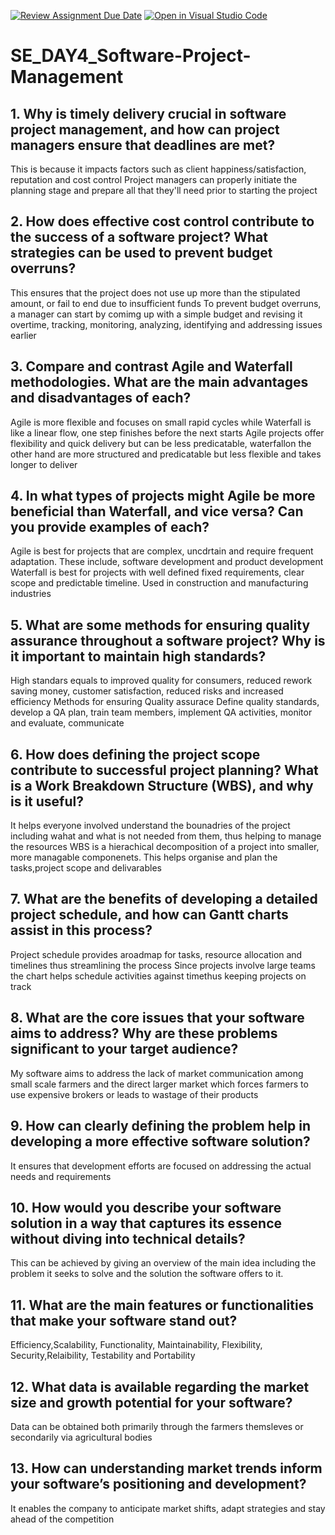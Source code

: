 [![Review Assignment Due Date](https://classroom.github.com/assets/deadline-readme-button-22041afd0340ce965d47ae6ef1cefeee28c7c493a6346c4f15d667ab976d596c.svg)](https://classroom.github.com/a/9pw6JKcu)
[![Open in Visual Studio Code](https://classroom.github.com/assets/open-in-vscode-2e0aaae1b6195c2367325f4f02e2d04e9abb55f0b24a779b69b11b9e10269abc.svg)](https://classroom.github.com/online_ide?assignment_repo_id=19061315&assignment_repo_type=AssignmentRepo)
# SE_DAY4_Software-Project-Management
## 1. Why is timely delivery crucial in software project management, and how can project managers ensure that deadlines are met?
This is because it impacts factors such as client happiness/satisfaction, reputation and cost control
Project managers can properly initiate the planning stage and prepare all that they'll need prior to starting the project
## 2. How does effective cost control contribute to the success of a software project? What strategies can be used to prevent budget overruns?
This ensures that the project does not use up more than the stipulated amount, or fail to end due to insufficient funds
To prevent budget overruns, a manager can start by comimg up with a simple budget and revising it overtime, tracking, monitoring, analyzing, identifying and addressing issues earlier
## 3. Compare and contrast Agile and Waterfall methodologies. What are the main advantages and disadvantages of each?
Agile is more flexible and focuses on small rapid cycles while Waterfall is like a linear flow, one step finishes before the next starts
Agile projects offer flexibility and quick delivery but can be less predicatable, waterfallon the other hand are more structured and predicatable but less flexible and takes longer to deliver
## 4. In what types of projects might Agile be more beneficial than Waterfall, and vice versa? Can you provide examples of each?
Agile is best for projects that are complex, uncdrtain and require frequent adaptation. These include, software development and product development
Waterfall is best for projects with well defined fixed requirements, clear scope and predictable timeline. Used in construction and manufacturing industries
## 5. What are some methods for ensuring quality assurance throughout a software project? Why is it important to maintain high standards?
High standars equals to improved quality for consumers, reduced rework saving money, customer satisfaction, reduced risks and increased efficiency
Methods for ensuring Quality assurace
Define quality standards, develop a QA plan, train team members, implement QA activities, monitor and evaluate, communicate
## 6. How does defining the project scope contribute to successful project planning? What is a Work Breakdown Structure (WBS), and why is it useful?
It helps everyone involved understand the bounadries of the project including wahat and what is not needed from them, thus helping to manage the resources
WBS is a hierachical decomposition of a project into smaller, more managable componenets. This helps organise and plan the tasks,project scope and delivarables
## 7. What are the benefits of developing a detailed project schedule, and how can Gantt charts assist in this process?
Project schedule provides aroadmap for tasks, resource allocation and timelines thus streamlining the process
Since projects involve large teams the chart helps schedule activities against timethus keeping projects on track
## 8. What are the core issues that your software aims to address? Why are these problems significant to your target audience?
My software aims to address the lack of market communication among small scale farmers and the direct larger market which forces farmers to use expensive brokers or leads to wastage of their products
## 9. How can clearly defining the problem help in developing a more effective software solution?
It ensures that development efforts are focused on addressing the actual needs and requirements
## 10. How would you describe your software solution in a way that captures its essence without diving into technical details?
This can be achieved by giving an overview of the main idea including the problem it seeks to solve and the solution the software offers to it.
## 11. What are the main features or functionalities that make your software stand out?
Efficiency,Scalability, Functionality, Maintainability, Flexibility, Security,Relaibility, Testability and Portability
## 12. What data is available regarding the market size and growth potential for your software?
Data can be obtained both primarily through the farmers themsleves or secondarily via agricultural bodies
## 13. How can understanding market trends inform your software’s positioning and development?
It enables the company to anticipate market shifts, adapt strategies and stay ahead of the competition
